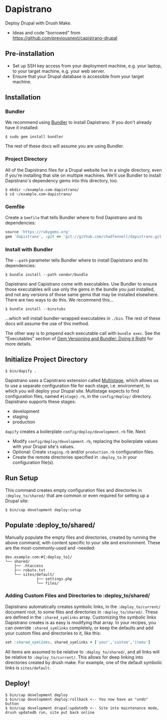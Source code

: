 # Dapistrano

Deploy Drupal with Drush Make.

* Ideas and code "borrowed" from https://github.com/previousnext/capistrano-drupal

## Pre-installation

* Set up SSH key access from your deployment machine, e.g. your laptop, to your target machine, e.g. your web server.
* Ensure that your Drupal database is accessible from your target machine.

## Installation

### Bundler

We recommend using [Bundler](http://bundler.io/) to install Dapistrano. If you don't already have it installed:

    $ sudo gem install bundler
    
The rest of these docs will assume you are using Bundler. 

### Project Directory

All of the Dapistrano files for a Drupal website live in a single directory, even if you're installing that site on 
multiple machines. We'll use Bundler to install Dapistrano's dependency gems into this directory, too.

    $ mkdir ~/example.com-dapistrano/
    $ cd ~/example.com-dapistrano/
    
### Gemfile

Create a ```Gemfile``` that tells Bundler where to find Dapistrano and its dependencies:

```ruby
source 'https://rubygems.org'
gem 'dapistrano', :git => 'git://github.com/chadfennell/dapistrano.git'
```

### Install with Bundler

The ```--path``` parameter tells Bundler where to install Dapistrano and its dependencies:

    $ bundle install --path vendor/bundle    

Dapistrano and Capistrano come with executables. Use Bundler to ensure those executables will use only the gems in the
bundle you just installed, and not any versions of those same gems that may be installed elsewhere. There are two ways to do this.
We recommend this...

    $ bundle install --binstubs

...which will install bundler-wrapped executables in ```./bin```. The rest of these docs will assume the use of this method.

The other way is to prepend each executable call with ```bundle exec```. See the "Executables" section of [Gem Versioning and Bundler: Doing it Right](http://yehudakatz.com/2011/05/30/gem-versioning-and-bundler-doing-it-right/) for more details.

## Initialize Project Directory

    $ bin/dapify .

Dapistrano uses a Capistrano extension called [Multistage](https://github.com/capistrano/capistrano/wiki/2.x-Multistage-Extension),
which allows us to use a separate configuration file for each stage, i.e. environment, to which you will deploy your Drupal site.
Multistage expects to find configuration files, named ```#{stage}.rb```, in the ```config/deploy/``` directory. Dapistrano supports
these stages:

* development
* staging
* production

```dapify``` creates a boilerplate ```config/deploy/development.rb``` file. Next:

* Modify ```config/deploy/development.rb```, replacing the boilerplate values with your Drupal site's values.
* Optional: Create ```staging.rb``` and/or ```production.rb``` configuration files.
* Create the remote directories specified in ```:deploy_to``` in your configuration file(s).

## Run Setup

This command creates empty configuration files and directories in ```:deploy_to/shared/``` that are
common or even required for setting up a Drupal site:

    $ bin/cap development deploy:setup

## Populate :deploy_to/shared/

Manually populate the empty files and directories, created by running the above command,
with content specific to your site and environment. These are the most-commonly-used and -needed:

    dev.example.com:#{:deploy_to}/
    └── shared/
        ├── .htaccess
        ├── robots.txt
        └── sites/default/
                  ├── settings.php
                  └── files/

### Adding Custom Files and Directories to :deploy_to/shared/

Dapistrano automatically creates symbolic links, in the ```:deploy_to/current/``` document root, to some files and directories
in ```:deploy_to/shared/```. These are defined in the ```:shared_symlinks``` array. Customizing the symbolic links Dapistrano creates
is as easy is modifying that array. In your recipes, you can override ```:shared_symlinks``` completely, or keep the defaults and
add your custom files and directories to it, like this:

```ruby
set :shared_symlinks, shared_symlinks + ['your','custom','items']
```

All items are assumed to be relative to ```:deploy_to/shared/```, and all links will be relative to ```:deploy_to/current/```.
This allows for deep linking into directories created by drush make. For example, one of the default symbolic links is ```sites/default```.

## Deploy!

    $ bin/cap development deploy
    $ bin/cap development deploy:rollback <-- You now have an "undo" button
    $ bin/cap development drupal:updatedb <-- Site into maintenance mode, drush updatedb run, site put back online

